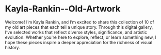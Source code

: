 # Kayla-Rankin--Old-Artwork
Welcome! I’m Kayla Rankin, and I’m excited to share this collection of 10 of my old art pieces that each tell a unique story. Through this digital gallery, I’ve selected works that reflect diverse styles, significance, and artistic evolution. Whether you're here to explore, reflect, or learn something new, I hope these pieces inspire a deeper appreciation for the richness of visual history.
